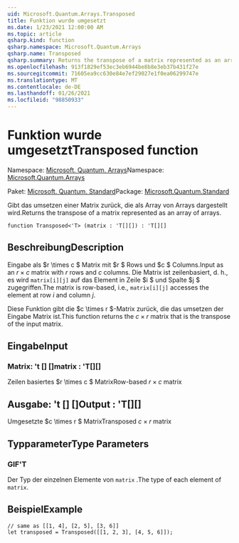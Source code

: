 ```yaml
---
uid: Microsoft.Quantum.Arrays.Transposed
title: Funktion wurde umgesetzt
ms.date: 1/23/2021 12:00:00 AM
ms.topic: article
qsharp.kind: function
qsharp.namespace: Microsoft.Quantum.Arrays
qsharp.name: Transposed
qsharp.summary: Returns the transpose of a matrix represented as an array of arrays.
ms.openlocfilehash: 913f1829ef53ec3eb6944be8b8e3eb37b431f27e
ms.sourcegitcommit: 71605ea9cc630e84e7ef29027e1f0ea06299747e
ms.translationtype: MT
ms.contentlocale: de-DE
ms.lasthandoff: 01/26/2021
ms.locfileid: "98850933"
---
```

# <a name="transposed-function"></a><span data-ttu-id="42c69-102">Funktion wurde umgesetzt</span><span class="sxs-lookup"><span data-stu-id="42c69-102">Transposed function</span></span>

<span data-ttu-id="42c69-103">Namespace: [Microsoft. Quantum. Arrays](xref:Microsoft.Quantum.Arrays)</span><span class="sxs-lookup"><span data-stu-id="42c69-103">Namespace: [Microsoft.Quantum.Arrays](xref:Microsoft.Quantum.Arrays)</span></span>

<span data-ttu-id="42c69-104">Paket: [Microsoft. Quantum. Standard](https://nuget.org/packages/Microsoft.Quantum.Standard)</span><span class="sxs-lookup"><span data-stu-id="42c69-104">Package: [Microsoft.Quantum.Standard](https://nuget.org/packages/Microsoft.Quantum.Standard)</span></span>


<span data-ttu-id="42c69-105">Gibt das umsetzen einer Matrix zurück, die als Array von Arrays dargestellt wird.</span><span class="sxs-lookup"><span data-stu-id="42c69-105">Returns the transpose of a matrix represented as an array of arrays.</span></span>

```qsharp
function Transposed<'T> (matrix : 'T[][]) : 'T[][]
```


## <a name="description"></a><span data-ttu-id="42c69-106">Beschreibung</span><span class="sxs-lookup"><span data-stu-id="42c69-106">Description</span></span>

<span data-ttu-id="42c69-107">Eingabe als $r \times c $ Matrix mit $r $ Rows und $c $ Columns.</span><span class="sxs-lookup"><span data-stu-id="42c69-107">Input as an $r \times c$ matrix with $r$ rows and $c$ columns.</span></span>  <span data-ttu-id="42c69-108">Die Matrix ist zeilenbasiert, d. h., es wird `matrix[i][j]` auf das Element in Zeile $i $ und Spalte $j $ zugegriffen.</span><span class="sxs-lookup"><span data-stu-id="42c69-108">The matrix is row-based, i.e., `matrix[i][j]` accesses the element at row $i$ and column $j$.</span></span>

<span data-ttu-id="42c69-109">Diese Funktion gibt die $c \times r $-Matrix zurück, die das umsetzen der Eingabe Matrix ist.</span><span class="sxs-lookup"><span data-stu-id="42c69-109">This function returns the $c \times r$ matrix that is the transpose of the input matrix.</span></span>

## <a name="input"></a><span data-ttu-id="42c69-110">Eingabe</span><span class="sxs-lookup"><span data-stu-id="42c69-110">Input</span></span>

### <a name="matrix--t"></a><span data-ttu-id="42c69-111">Matrix: 't [] []</span><span class="sxs-lookup"><span data-stu-id="42c69-111">matrix : 'T[][]</span></span>

<span data-ttu-id="42c69-112">Zeilen basiertes $r \times c $ Matrix</span><span class="sxs-lookup"><span data-stu-id="42c69-112">Row-based $r \times c$ matrix</span></span>



## <a name="output--t"></a><span data-ttu-id="42c69-113">Ausgabe: 't [] []</span><span class="sxs-lookup"><span data-stu-id="42c69-113">Output : 'T[][]</span></span>

<span data-ttu-id="42c69-114">Umgesetzte $c \times r $ Matrix</span><span class="sxs-lookup"><span data-stu-id="42c69-114">Transposed $c \times r$ matrix</span></span>

## <a name="type-parameters"></a><span data-ttu-id="42c69-115">Typparameter</span><span class="sxs-lookup"><span data-stu-id="42c69-115">Type Parameters</span></span>

### <a name="t"></a><span data-ttu-id="42c69-116">GIF</span><span class="sxs-lookup"><span data-stu-id="42c69-116">'T</span></span>

<span data-ttu-id="42c69-117">Der Typ der einzelnen Elemente von `matrix` .</span><span class="sxs-lookup"><span data-stu-id="42c69-117">The type of each element of `matrix`.</span></span>

## <a name="example"></a><span data-ttu-id="42c69-118">Beispiel</span><span class="sxs-lookup"><span data-stu-id="42c69-118">Example</span></span>

```qsharp
// same as [[1, 4], [2, 5], [3, 6]]
let transposed = Transposed([[1, 2, 3], [4, 5, 6]]);
```